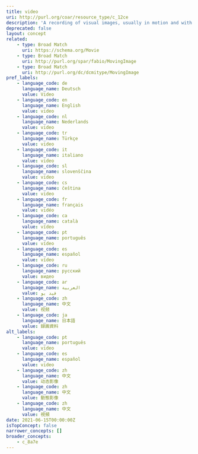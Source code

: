 ```yaml
---
title: video
uri: http://purl.org/coar/resource_type/c_12ce
description: 'A recording of visual images, usually in motion and with sound accompaniment. [Source: http://www.ifla.org/files/assets/cataloguing/isbd/isbd-cons_20110321.pdf ]'
deprecated: false
layout: concept
related:
    - type: Broad Match
      uri: https://schema.org/Movie
    - type: Broad Match
      uri: http://purl.org/spar/fabio/MovingImage
    - type: Broad Match
      uri: http://purl.org/dc/dcmitype/MovingImage
pref_labels:
    - language_code: de
      language_name: Deutsch
      value: Video
    - language_code: en
      language_name: English
      value: video
    - language_code: nl
      language_name: Nederlands
      value: video
    - language_code: tr
      language_name: Türkçe
      value: video
    - language_code: it
      language_name: italiano
      value: video
    - language_code: sl
      language_name: slovenščina
      value: video
    - language_code: cs
      language_name: čeština
      value: video
    - language_code: fr
      language_name: français
      value: vidéo
    - language_code: ca
      language_name: català
      value: vídeo
    - language_code: pt
      language_name: português
      value: vídeo
    - language_code: es
      language_name: español
      value: vídeo
    - language_code: ru
      language_name: русский
      value: видео
    - language_code: ar
      language_name: العربية
      value: فيد يو
    - language_code: zh
      language_name: 中文
      value: 视频
    - language_code: ja
      language_name: 日本語
      value: 録画資料
alt_labels:
    - language_code: pt
      language_name: português
      value: video
    - language_code: es
      language_name: español
      value: video
    - language_code: zh
      language_name: 中文
      value: 动态影像
    - language_code: zh
      language_name: 中文
      value: 動態影像
    - language_code: zh
      language_name: 中文
      value: 視頻
date: 2021-06-15T00:00:00Z
isTopConcept: false
narrower_concepts: []
broader_concepts:
    - c_8a7e
---
```


